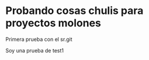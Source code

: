 # Probando cosas chulis para proyectos molones
Primera prueba con el sr.git

Soy una prueba de test1
